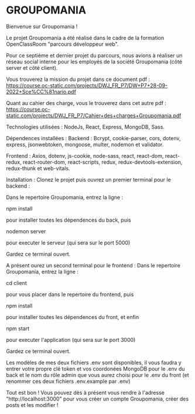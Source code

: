 # GROUPOMANIA


Bienvenue sur Groupomania !

Le projet Groupomania a été réalisé dans le cadre de la formation OpenClassRoom "parcours développeur web".

Pour ce septième et dernier projet du parcours, nous avions à réaliser un réseau social interne pour les employés de la société Groupomania (côté server et côté client).

Vous trouverez la mission du projet dans ce document pdf : https://course.oc-static.com/projects/DWJ_FR_P7/DW+P7+28-09-2022+Sce%CC%81nario.pdf

Quant au cahier des charge, vous le trouverez dans cet autre pdf : https://course.oc-static.com/projects/DWJ_FR_P7/Cahier+des+charges+Groupomania.pdf

Technologies utilisées :
NodeJs, React, Express, MongoDB, Sass.

Dépendences installées :
Backend :
Bcrypt, cookie-parser, cors, dotenv, express, jsonwebtoken, mongoose, multer, nodemon et validator.

Frontend :
Axios, dotenv, js-cookie, node-sass, react, react-dom, react-redux, react-router-dom, react-scripts, redux, redux-devtools-extension, redux-thunk et web-vitals.

Installation :
Clonez le projet puis ouvrez un premier terminal pour le backend :

Dans le repertoire Groupomania, entrez la ligne :

npm install

pour installer toutes les dépendences du back, puis

nodemon server

pour executer le serveur (qui sera sur le port 5000)

Gardez ce terminal ouvert.

A présent ourez un second terminal pour le frontend : Dans le repertoire Groupomania, entrez la ligne :

cd client

pour vous placer dans le repertoire du frontend, puis

npm install

pour installer toutes les dépendences du front, et enfin

npm start

pour executer l'application (qui sera sur le port 3000)

Gardez ce terminal ouvert.

Les modèles de mes deux fichiers .env sont disponibles, il vous faudra y entrer votre propre clé token et vos coordonées MongoDB pour le .env du back et le nom du rôle admin que vous aurez choisi pour le .env du front (et renommer ces deux fichiers .env.example par .env)

Tout est bon !
Vous pouvez dès à présent vous rendre à l'adresse "http://localhost:3000" pour vous créer un compte Groupomania, créer des posts et les modifier !


